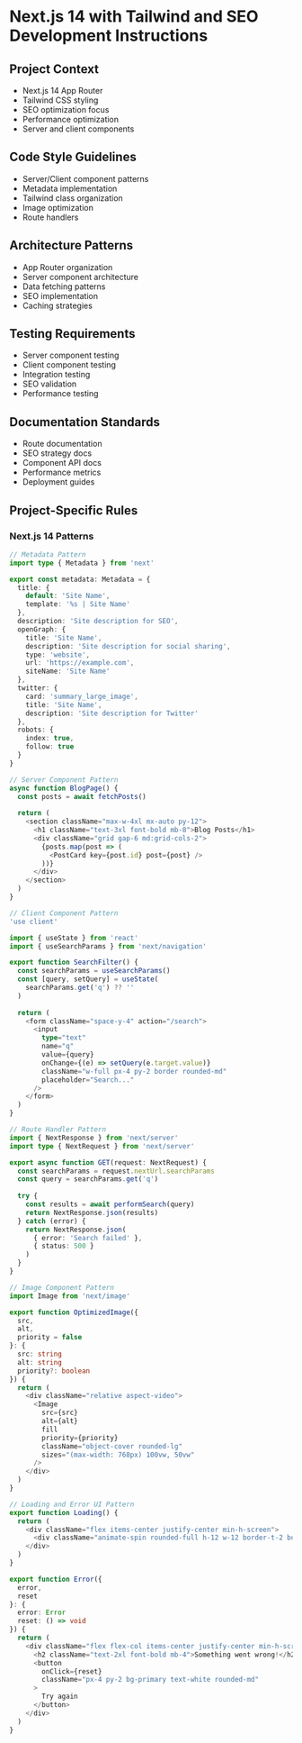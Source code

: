# Next.js 14 with Tailwind and SEO Development Instructions

## Project Context
- Next.js 14 App Router
- Tailwind CSS styling
- SEO optimization focus
- Performance optimization
- Server and client components

## Code Style Guidelines
- Server/Client component patterns
- Metadata implementation
- Tailwind class organization
- Image optimization
- Route handlers

## Architecture Patterns
- App Router organization
- Server component architecture
- Data fetching patterns
- SEO implementation
- Caching strategies

## Testing Requirements
- Server component testing
- Client component testing
- Integration testing
- SEO validation
- Performance testing

## Documentation Standards
- Route documentation
- SEO strategy docs
- Component API docs
- Performance metrics
- Deployment guides

## Project-Specific Rules
### Next.js 14 Patterns
```typescript
// Metadata Pattern
import type { Metadata } from 'next'

export const metadata: Metadata = {
  title: {
    default: 'Site Name',
    template: '%s | Site Name'
  },
  description: 'Site description for SEO',
  openGraph: {
    title: 'Site Name',
    description: 'Site description for social sharing',
    type: 'website',
    url: 'https://example.com',
    siteName: 'Site Name'
  },
  twitter: {
    card: 'summary_large_image',
    title: 'Site Name',
    description: 'Site description for Twitter'
  },
  robots: {
    index: true,
    follow: true
  }
}

// Server Component Pattern
async function BlogPage() {
  const posts = await fetchPosts()
  
  return (
    <section className="max-w-4xl mx-auto py-12">
      <h1 className="text-3xl font-bold mb-8">Blog Posts</h1>
      <div className="grid gap-6 md:grid-cols-2">
        {posts.map(post => (
          <PostCard key={post.id} post={post} />
        ))}
      </div>
    </section>
  )
}

// Client Component Pattern
'use client'

import { useState } from 'react'
import { useSearchParams } from 'next/navigation'

export function SearchFilter() {
  const searchParams = useSearchParams()
  const [query, setQuery] = useState(
    searchParams.get('q') ?? ''
  )
  
  return (
    <form className="space-y-4" action="/search">
      <input
        type="text"
        name="q"
        value={query}
        onChange={(e) => setQuery(e.target.value)}
        className="w-full px-4 py-2 border rounded-md"
        placeholder="Search..."
      />
    </form>
  )
}

// Route Handler Pattern
import { NextResponse } from 'next/server'
import type { NextRequest } from 'next/server'

export async function GET(request: NextRequest) {
  const searchParams = request.nextUrl.searchParams
  const query = searchParams.get('q')
  
  try {
    const results = await performSearch(query)
    return NextResponse.json(results)
  } catch (error) {
    return NextResponse.json(
      { error: 'Search failed' },
      { status: 500 }
    )
  }
}

// Image Component Pattern
import Image from 'next/image'

export function OptimizedImage({ 
  src,
  alt,
  priority = false
}: {
  src: string
  alt: string
  priority?: boolean
}) {
  return (
    <div className="relative aspect-video">
      <Image
        src={src}
        alt={alt}
        fill
        priority={priority}
        className="object-cover rounded-lg"
        sizes="(max-width: 768px) 100vw, 50vw"
      />
    </div>
  )
}

// Loading and Error UI Pattern
export function Loading() {
  return (
    <div className="flex items-center justify-center min-h-screen">
      <div className="animate-spin rounded-full h-12 w-12 border-t-2 border-b-2 border-primary" />
    </div>
  )
}

export function Error({
  error,
  reset
}: {
  error: Error
  reset: () => void
}) {
  return (
    <div className="flex flex-col items-center justify-center min-h-screen">
      <h2 className="text-2xl font-bold mb-4">Something went wrong!</h2>
      <button
        onClick={reset}
        className="px-4 py-2 bg-primary text-white rounded-md"
      >
        Try again
      </button>
    </div>
  )
}
```